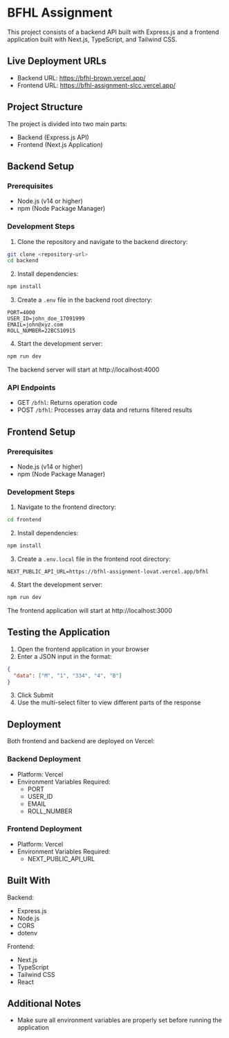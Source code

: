 # BFHL Assignment

This project consists of a backend API built with Express.js and a frontend application built with Next.js, TypeScript, and Tailwind CSS.

## Live Deployment URLs

- Backend URL: https://bfhl-brown.vercel.app/
- Frontend URL: https://bfhl-assignment-slcc.vercel.app/

## Project Structure

The project is divided into two main parts:
- Backend (Express.js API)
- Frontend (Next.js Application)

## Backend Setup

### Prerequisites
- Node.js (v14 or higher)
- npm (Node Package Manager)

### Development Steps

1. Clone the repository and navigate to the backend directory:
```bash
git clone <repository-url>
cd backend
```

2. Install dependencies:
```bash
npm install
```

3. Create a `.env` file in the backend root directory:
```env
PORT=4000
USER_ID=john_doe_17091999
EMAIL=john@xyz.com
ROLL_NUMBER=22BCS10915
```

4. Start the development server:
```bash
npm run dev
```

The backend server will start at http://localhost:4000

### API Endpoints

- GET `/bfhl`: Returns operation code
- POST `/bfhl`: Processes array data and returns filtered results

## Frontend Setup

### Prerequisites
- Node.js (v14 or higher)
- npm (Node Package Manager)

### Development Steps

1. Navigate to the frontend directory:
```bash
cd frontend
```

2. Install dependencies:
```bash
npm install
```

3. Create a `.env.local` file in the frontend root directory:
```env
NEXT_PUBLIC_API_URL=https://bfhl-assignment-lovat.vercel.app/bfhl
```

4. Start the development server:
```bash
npm run dev
```

The frontend application will start at http://localhost:3000

## Testing the Application

1. Open the frontend application in your browser
2. Enter a JSON input in the format:
```json
{
  "data": ["M", "1", "334", "4", "B"]
}
```
3. Click Submit
4. Use the multi-select filter to view different parts of the response

## Deployment

Both frontend and backend are deployed on Vercel:

### Backend Deployment
- Platform: Vercel
- Environment Variables Required:
  - PORT
  - USER_ID
  - EMAIL
  - ROLL_NUMBER

### Frontend Deployment
- Platform: Vercel
- Environment Variables Required:
  - NEXT_PUBLIC_API_URL

## Built With

Backend:
- Express.js
- Node.js
- CORS
- dotenv

Frontend:
- Next.js
- TypeScript
- Tailwind CSS
- React

## Additional Notes

- Make sure all environment variables are properly set before running the application
